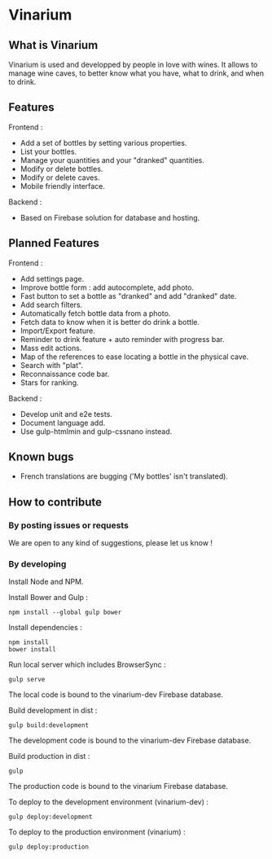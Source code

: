 Vinarium
========

## What is Vinarium

Vinarium is used and developped by people in love with wines.
It allows to manage wine caves, to better know what you have, what to drink, and when to drink.

## Features

Frontend :

* Add a set of bottles by setting various properties.
* List your bottles.
* Manage your quantities and your "dranked" quantities.
* Modify or delete bottles.
* Modify or delete caves.
* Mobile friendly interface.

Backend :

* Based on Firebase solution for database and hosting.

## Planned Features

Frontend :

* Add settings page.
* Improve bottle form : add autocomplete, add photo.
* Fast button to set a bottle as "dranked" and add "dranked" date.
* Add search filters.
* Automatically fetch bottle data from a photo.
* Fetch data to know when it is better do drink a bottle.
* Import/Export feature.
* Reminder to drink feature + auto reminder with progress bar.
* Mass edit actions.
* Map of the references to ease locating a bottle in the physical cave.
* Search with "plat".
* Reconnaissance code bar.
* Stars for ranking.

Backend :

* Develop unit and e2e tests.
* Document language add.
* Use gulp-htmlmin and gulp-cssnano instead.

## Known bugs

* French translations are bugging ('My bottles' isn't translated).

## How to contribute

### By posting issues or requests

We are open to any kind of suggestions, please let us know !

### By developing

Install Node and NPM.

Install Bower and Gulp :

```
npm install --global gulp bower
```

Install dependencies :

```
npm install
bower install
```

Run local server which includes BrowserSync :

```
gulp serve
```

The local code is bound to the vinarium-dev Firebase database.

Build development in dist :

```
gulp build:development
```

The development code is bound to the vinarium-dev Firebase database.

Build production in dist :

```
gulp
```

The production code is bound to the vinarium Firebase database.

To deploy to the development environment (vinarium-dev) :

```
gulp deploy:development
```

To deploy to the production environment (vinarium) :

```
gulp deploy:production
```
